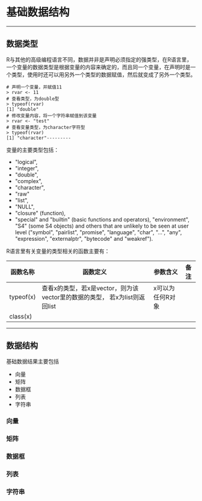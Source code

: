 # 基础数据结构

---

## 数据类型

R与其他的高级编程语言不同，数据并非是声明必须指定的强类型，在R语言里，一个变量的数据类型是根据变量的内容来确定的，而且同一个变量，在声明时是一个类型，使用时还可以用另外一个类型的数据赋值，然后就变成了另外一个类型。

```
# 声明一个变量，并赋值11
> rvar <- 11
# 查看类型，为double型
> typeof(rvar)
[1] "double"
# 修改变量内容，将一个字符串赋值到该变量
> rvar <- "test"
# 查看变量类型，为character字符型
> typeof(rvar)
[1] "character"---------
```

变量的主要类型包括：
* "logical", 
* "integer",  
* "double", 
* "complex", 
* "character", 
* "raw" 
* "list", 
* "NULL", 
* "closure" (function), 
* "special" and "builtin" (basic functions and operators), "environment", "S4" (some S4 objects) and others that are unlikely to be seen at user level ("symbol", "pairlist", "promise", "language", "char", "...", "any", "expression", "externalptr", "bytecode" and "weakref").


R语言里有关变量的类型相关的函数主要有：

函数名称 | 函数定义 | 参数含义 | 备注
---|---|---|---|
typeof(x) | 查看x的类型，若x是vector，则为该vector里的数据的类型， 若x为list则返回list  | x可以为任何R对象 | 
class(x) | |

---

## 数据结构

基础数据结果主要包括
* 向量
* 矩阵
* 数据框
* 列表
* 字符串

### 向量

### 矩阵

### 数据框

### 列表

### 字符串

